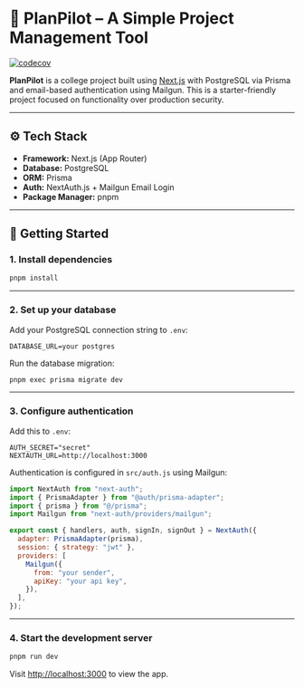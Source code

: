 # 🧭 PlanPilot – A Simple Project Management Tool
[![codecov](https://codecov.io/gh/BhagathSharma/supreme_bakery/branch/main/graph/badge.svg)](https://codecov.io/gh/BhagathSharma/supreme_bakery) 

**PlanPilot** is a college project built using [Next.js](https://nextjs.org) with PostgreSQL via Prisma and email-based authentication using Mailgun. This is a starter-friendly project focused on functionality over production security.

---

## ⚙️ Tech Stack

* **Framework:** Next.js (App Router)
* **Database:** PostgreSQL
* **ORM:** Prisma
* **Auth:** NextAuth.js + Mailgun Email Login
* **Package Manager:** pnpm

---

## 🚀 Getting Started

### 1. Install dependencies

```bash
pnpm install
```

---

### 2. Set up your database

Add your PostgreSQL connection string to `.env`:

```env
DATABASE_URL=your postgres
```

Run the database migration:

```bash
pnpm exec prisma migrate dev
```

---

### 3. Configure authentication

Add this to `.env`:

```env
AUTH_SECRET="secret"
NEXTAUTH_URL=http://localhost:3000
```

Authentication is configured in `src/auth.js` using Mailgun:

```js
import NextAuth from "next-auth";
import { PrismaAdapter } from "@auth/prisma-adapter";
import { prisma } from "@/prisma";
import Mailgun from "next-auth/providers/mailgun";

export const { handlers, auth, signIn, signOut } = NextAuth({
  adapter: PrismaAdapter(prisma),
  session: { strategy: "jwt" },
  providers: [
    Mailgun({
      from: "your sender",
      apiKey: "your api key",
    }),
  ],
});
```



---

### 4. Start the development server

```bash
pnpm run dev
```

Visit [http://localhost:3000](http://localhost:3000) to view the app.




